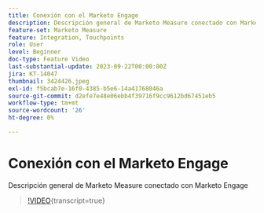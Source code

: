 ```yaml
---
title: Conexión con el Marketo Engage
description: Descripción general de Marketo Measure conectado con Marketo Engage
feature-set: Marketo Measure
feature: Integration, Touchpoints
role: User
level: Beginner
doc-type: Feature Video
last-substantial-update: 2023-09-22T00:00:00Z
jira: KT-14047
thumbnail: 3424426.jpeg
exl-id: f5bcab7e-16f0-4385-b5e6-14a41768046a
source-git-commit: d2efe7e48e06ebb4f39716f9cc9612bd67451eb5
workflow-type: tm+mt
source-wordcount: '26'
ht-degree: 0%

---
```


# Conexión con el Marketo Engage

Descripción general de Marketo Measure conectado con Marketo Engage

>[!VIDEO](https://video.tv.adobe.com/v/3424426/?learn=on){transcript=true}
